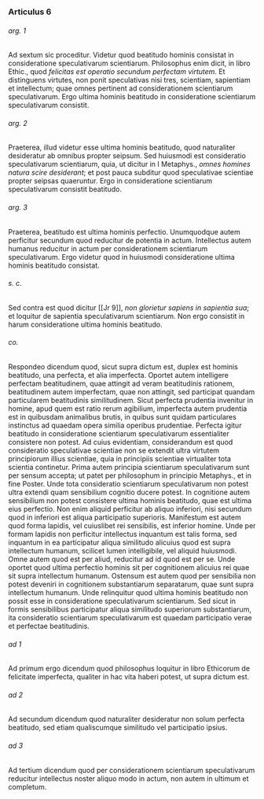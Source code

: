 ### Articulus 6

###### arg. 1
Ad sextum sic proceditur. Videtur quod beatitudo hominis consistat in consideratione speculativarum scientiarum. Philosophus enim dicit, in libro Ethic., quod *felicitas est operatio secundum perfectam virtutem*. Et distinguens virtutes, non ponit speculativas nisi tres, scientiam, sapientiam et intellectum; quae omnes pertinent ad considerationem scientiarum speculativarum. Ergo ultima hominis beatitudo in consideratione scientiarum speculativarum consistit.

###### arg. 2
Praeterea, illud videtur esse ultima hominis beatitudo, quod naturaliter desideratur ab omnibus propter seipsum. Sed huiusmodi est consideratio speculativarum scientiarum, quia, ut dicitur in I Metaphys., *omnes homines natura scire desiderant*; et post pauca subditur quod speculativae scientiae propter seipsas quaeruntur. Ergo in consideratione scientiarum speculativarum consistit beatitudo.

###### arg. 3
Praeterea, beatitudo est ultima hominis perfectio. Unumquodque autem perficitur secundum quod reducitur de potentia in actum. Intellectus autem humanus reducitur in actum per considerationem scientiarum speculativarum. Ergo videtur quod in huiusmodi consideratione ultima hominis beatitudo consistat.

###### s. c.
Sed contra est quod dicitur [[Jr 9]], *non glorietur sapiens in sapientia sua*; et loquitur de sapientia speculativarum scientiarum. Non ergo consistit in harum consideratione ultima hominis beatitudo.

###### co.
Respondeo dicendum quod, sicut supra dictum est, duplex est hominis beatitudo, una perfecta, et alia imperfecta. Oportet autem intelligere perfectam beatitudinem, quae attingit ad veram beatitudinis rationem, beatitudinem autem imperfectam, quae non attingit, sed participat quandam particularem beatitudinis similitudinem. Sicut perfecta prudentia invenitur in homine, apud quem est ratio rerum agibilium, imperfecta autem prudentia est in quibusdam animalibus brutis, in quibus sunt quidam particulares instinctus ad quaedam opera similia operibus prudentiae. Perfecta igitur beatitudo in consideratione scientiarum speculativarum essentialiter consistere non potest. Ad cuius evidentiam, considerandum est quod consideratio speculativae scientiae non se extendit ultra virtutem principiorum illius scientiae, quia in principiis scientiae virtualiter tota scientia continetur. Prima autem principia scientiarum speculativarum sunt per sensum accepta; ut patet per philosophum in principio Metaphys., et in fine Poster. Unde tota consideratio scientiarum speculativarum non potest ultra extendi quam sensibilium cognitio ducere potest. In cognitione autem sensibilium non potest consistere ultima hominis beatitudo, quae est ultima eius perfectio. Non enim aliquid perficitur ab aliquo inferiori, nisi secundum quod in inferiori est aliqua participatio superioris. Manifestum est autem quod forma lapidis, vel cuiuslibet rei sensibilis, est inferior homine. Unde per formam lapidis non perficitur intellectus inquantum est talis forma, sed inquantum in ea participatur aliqua similitudo alicuius quod est supra intellectum humanum, scilicet lumen intelligibile, vel aliquid huiusmodi. Omne autem quod est per aliud, reducitur ad id quod est per se. Unde oportet quod ultima perfectio hominis sit per cognitionem alicuius rei quae sit supra intellectum humanum. Ostensum est autem quod per sensibilia non potest deveniri in cognitionem substantiarum separatarum, quae sunt supra intellectum humanum. Unde relinquitur quod ultima hominis beatitudo non possit esse in consideratione speculativarum scientiarum. Sed sicut in formis sensibilibus participatur aliqua similitudo superiorum substantiarum, ita consideratio scientiarum speculativarum est quaedam participatio verae et perfectae beatitudinis.

###### ad 1
Ad primum ergo dicendum quod philosophus loquitur in libro Ethicorum de felicitate imperfecta, qualiter in hac vita haberi potest, ut supra dictum est.

###### ad 2
Ad secundum dicendum quod naturaliter desideratur non solum perfecta beatitudo, sed etiam qualiscumque similitudo vel participatio ipsius.

###### ad 3
Ad tertium dicendum quod per considerationem scientiarum speculativarum reducitur intellectus noster aliquo modo in actum, non autem in ultimum et completum.

